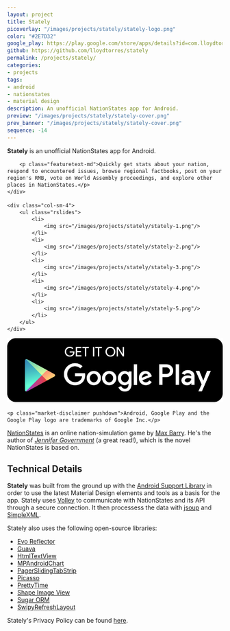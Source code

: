 ```yaml
---
layout: project
title: Stately
picoverlay: "/images/projects/stately/stately-logo.png"
color: "#2E7D32"
google_play: https://play.google.com/store/apps/details?id=com.lloydtorres.stately
github: https://github.com/lloydtorres/stately
permalink: /projects/stately/
categories:
- projects
tags:
- android
- nationstates
- material design
description: An unofficial NationStates app for Android.
preview: "/images/projects/stately/stately-cover.png"
prev_banner: "/images/projects/stately/stately-cover.png"
sequence: -14
---
```


<div class="row">
    <div class="col-sm-8">
        <p class="featuretext-lg"><strong class="green-emph">Stately</strong> is an unofficial NationStates app for Android.</p>

        <p class="featuretext-md">Quickly get stats about your nation, respond to encountered issues, browse regional factbooks, post on your region's RMB, vote on World Assembly proceedings, and explore other places in NationStates.</p>
    </div>

    <div class="col-sm-4">
        <ul class="rslides">
            <li>
                <img src="/images/projects/stately/stately-1.png"/>
            </li>
            <li>
                <img src="/images/projects/stately/stately-2.png"/>
            </li>
            <li>
                <img src="/images/projects/stately/stately-3.png"/>
            </li>
            <li>
                <img src="/images/projects/stately/stately-4.png"/>
            </li>
            <li>
                <img src="/images/projects/stately/stately-5.png"/>
            </li>
        </ul>
    </div>
</div>

<div class="col-center paddup">
    <a href="https://play.google.com/store/apps/details?id=com.lloydtorres.stately"><img src="/images/icons/ps_badge.png" class="market-badges-large"/></a>

    <p class="market-disclaimer pushdown">Android, Google Play and the Google Play logo are trademarks of Google Inc.</p>
</div>

<p><a href="http://www.nationstates.net/">NationStates</a> is an online nation-simulation game by <a href="http://maxbarry.com/">Max Barry</a>. He's the author of <em><a href="http://www.amazon.ca/Jennifer-Government-Max-Barry/dp/1400030927">Jennifer Government</a></em> (a great read!), which is the novel NationStates is based on.</p>

<div class="row"><div class="col-md-offset-2 col-md-8"><div class="divider"><div class="inner"></div></div></div></div>

<h2>Technical Details</h2>

<p><strong>Stately</strong> was built from the ground up with the <a href="http://developer.android.com/tools/support-library/index.html">Android Support Library</a> in order to use the latest Material Design elements and tools as a basis for the app. Stately uses <a href="https://github.com/mcxiaoke/android-volley">Volley</a> to communicate with NationStates and its API through a secure connection. It then processess the data with <a href="http://jsoup.org/">jsoup</a> and <a href="http://simple.sourceforge.net/">SimpleXML</a>.</p>

<p>Stately also uses the following open-source libraries:</p>

<ul>
    <li><a href="https://github.com/atteo/evo-inflector">Evo Reflector</a></li>
    <li><a href="https://github.com/google/guava">Guava</a></li>
    <li><a href="https://github.com/SufficientlySecure/html-textview">HtmlTextView</a></li>
    <li><a href="https://github.com/PhilJay/MPAndroidChart">MPAndroidChart</a></li>
    <li><a href="https://github.com/jpardogo/PagerSlidingTabStrip">PagerSlidingTabStrip</a></li>
    <li><a href="https://github.com/square/picasso">Picasso</a></li>
    <li><a href="http://www.ocpsoft.org/prettytime/">PrettyTime</a></li>
    <li><a href="https://github.com/siyamed/android-shape-imageview">Shape Image View</a></li>
    <li><a href="https://github.com/satyan/sugar">Sugar ORM</a></li>
    <li><a href="https://github.com/OrangeGangsters/SwipyRefreshLayout">SwipyRefreshLayout</a></li>
</ul>

Stately's Privacy Policy can be found <a href="https://www.iubenda.com/privacy-policy/7793041">here</a>.

<script>
$(function() {
    $(".rslides").responsiveSlides({timeout: 5000, maxwidth:450});
});
</script>